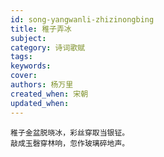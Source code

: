 ```yaml
---
id: song-yangwanli-zhizinongbing
title: 稚子弄冰
subject: 
category: 诗词歌赋
tags: 
keywords: 
cover: 
authors: 杨万里
created_when: 宋朝
updated_when: 
---
```


```
稚子金盆脱晓冰，彩丝穿取当银钲。
敲成玉磬穿林响，忽作玻璃碎地声。
```
